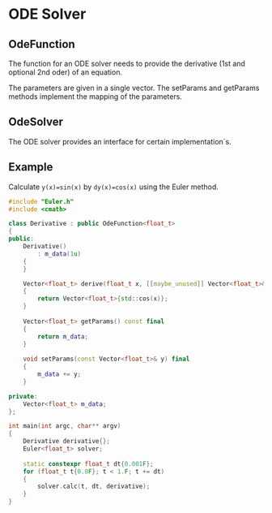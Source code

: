 # ODE Solver

## OdeFunction

The function for an ODE solver needs to provide the derivative (1st and optional 2nd oder) of an equation.

The parameters are given in a single vector. The setParams and getParams methods implement the mapping of the parameters. 

## OdeSolver

The ODE solver provides an interface for certain implementation´s. 

## Example

Calculate `y(x)=sin(x)` by `dy(x)=cos(x)` using the Euler method. 

```cpp
#include "Euler.h"
#include <cmath>

class Derivative : public OdeFunction<float_t>
{
public:
    Derivative()
        : m_data(1u)
    {
    }

    Vector<float_t> derive(float_t x, [[maybe_unused]] Vector<float_t>& y) final
    {
        return Vector<float_t>{std::cos(x)};
    }
    
    Vector<float_t> getParams() const final
    {
        return m_data;
    }
    
    void setParams(const Vector<float_t>& y) final
    {
        m_data += y;
    }

private:
    Vector<float_t> m_data;
};

int main(int argc, char** argv)
{
    Derivative derivative{};
    Euler<float_t> solver;
    
    static constexpr float_t dt{0.001F};
    for (float_t t{0.0F}; t < 1.F; t += dt)
    {
        solver.calc(t, dt, derivative);
    }
}
```
